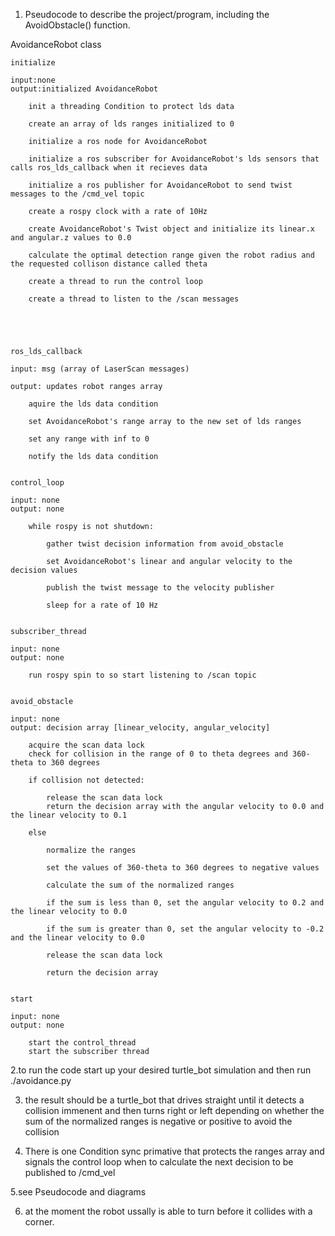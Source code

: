 
1. Pseudocode to describe the project/program, including the AvoidObstacle() function.

AvoidanceRobot class

    initialize
            
    input:none
    output:initialized AvoidanceRobot
            
        init a threading Condition to protect lds data
                
        create an array of lds ranges initialized to 0
                
        initialize a ros node for AvoidanceRobot
                
        initialize a ros subscriber for AvoidanceRobot's lds sensors that calls ros_lds_callback when it recieves data
        
        initialize a ros publisher for AvoidanceRobot to send twist messages to the /cmd_vel topic

        create a rospy clock with a rate of 10Hz		
                
        create AvoidanceRobot's Twist object and initialize its linear.x and angular.z values to 0.0

        calculate the optimal detection range given the robot radius and the requested collison distance called theta

        create a thread to run the control loop

        create a thread to listen to the /scan messages





    ros_lds_callback

    input: msg (array of LaserScan messages)

    output: updates robot ranges array

        aquire the lds data condition

        set AvoidanceRobot's range array to the new set of lds ranges
        
        set any range with inf to 0
       
        notify the lds data condition
    

    control_loop

    input: none
    output: none

        while rospy is not shutdown:

            gather twist decision information from avoid_obstacle

            set AvoidanceRobot's linear and angular velocity to the decision values

            publish the twist message to the velocity publisher
            
            sleep for a rate of 10 Hz


    subscriber_thread

    input: none
    output: none

        run rospy spin to so start listening to /scan topic


    avoid_obstacle

    input: none
    output: decision array [linear_velocity, angular_velocity]

        acquire the scan data lock
        check for collision in the range of 0 to theta degrees and 360-theta to 360 degrees

        if collision not detected:

            release the scan data lock
            return the decision array with the angular velocity to 0.0 and the linear velocity to 0.1

        else

            normalize the ranges

            set the values of 360-theta to 360 degrees to negative values

            calculate the sum of the normalized ranges

            if the sum is less than 0, set the angular velocity to 0.2 and the linear velocity to 0.0

            if the sum is greater than 0, set the angular velocity to -0.2 and the linear velocity to 0.0

            release the scan data lock

            return the decision array


    start

    input: none
    output: none

        start the control_thread
        start the subscriber thread

2.to run the code start up your desired turtle_bot simulation and then run ./avoidance.py

3. the result should be a turtle_bot that drives straight until it detects a collision immenent and then turns right or left depending on
whether the sum of the normalized ranges is negative or positive to avoid the collision

4. There is one Condition sync primative that protects the ranges array and signals the control loop when to calculate the next decision to be published to
/cmd_vel

5.see Pseudocode and diagrams

6. at the moment the robot ussally is able to turn before it collides with a corner.


